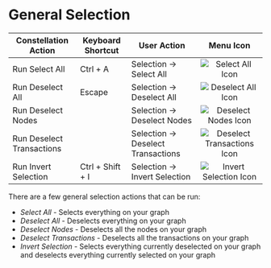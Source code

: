 # General Selection

<table class="table table-striped">
<thead>
<tr class="header">
<th>Constellation Action</th>
<th>Keyboard Shortcut</th>
<th>User Action</th>
<th style="text-align: center;">Menu Icon</th>
</tr>
</thead>
<tbody>
<tr class="odd">
<td>Run Select All</td>
<td>Ctrl + A</td>
<td>Selection -&gt; Select All</td>
<td style="text-align: center;"><img src="../ext/docs/CoreVisualGraph/src/au/gov/asd/tac/constellation/graph/visual/resources/select_all.png" alt="Select All Icon" /></td>
</tr>
<tr class="even">
<td>Run Deselect All</td>
<td>Escape</td>
<td>Selection -&gt; Deselect All</td>
<td style="text-align: center;"><img src="../ext/docs/CoreVisualGraph/src/au/gov/asd/tac/constellation/graph/visual/resources/deselect_all.png" alt="Deselect All Icon" /></td>
</tr>
<tr class="odd">
<td>Run Deselect Nodes</td>
<td></td>
<td>Selection -&gt; Deselect Nodes</td>
<td style="text-align: center;"><img src="../ext/docs/CoreVisualGraph/src/au/gov/asd/tac/constellation/graph/visual/resources/deselectNodes.png" alt="Deselect Nodes Icon" /></td>
</tr>
<tr class="even">
<td>Run Deselect Transactions</td>
<td></td>
<td>Selection -&gt; Deselect Transactions</td>
<td style="text-align: center;"><img src="../ext/docs/CoreVisualGraph/src/au/gov/asd/tac/constellation/graph/visual/resources/deselectTransactions.png" alt="Deselect Transactions Icon" /></td>
</tr>
<tr class="odd">
<td>Run Invert Selection</td>
<td>Ctrl + Shift + I</td>
<td>Selection -&gt; Invert Selection</td>
<td style="text-align: center;"><img src="../ext/docs/CoreVisualGraph/src/au/gov/asd/tac/constellation/graph/visual/resources/invert_selection.png" alt="Invert Selection Icon" /></td>
</tr>
</tbody>
</table>

There are a few general selection actions that can be run:

-   *Select All* - Selects everything on your graph
-   *Deselect All* - Deselects everything on your graph
-   *Deselect Nodes* - Deselects all the nodes on your graph
-   *Deselect Transactions* - Deselects all the transactions on your
    graph
-   *Invert Selection* - Selects everything currently deselected on your
    graph and deselects everything currently selected on your graph
